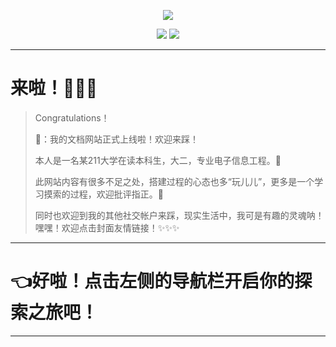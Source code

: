 <p align="center">
    <a href="https://space.bilibili.com/20259914" target="_blank">
        <img src="https://happymrli.github.io/2022/02/27/%E5%85%AC%E5%91%8A/QQ%E5%9B%BE%E7%89%8720220227102323.png" width=""/>
    </a>
</p>


<p align="center">
  <a href="https://github.com/happymrli/My-storehouse-of-knowledge" target="_blank"><img src="https://img.shields.io/badge/Github-happymrli-red.svg"></a>
  <a href="https://gitee.com/redamancy785/My-storehouse-of-knowledge.git" target="_blank">
    <img src="https://img.shields.io/badge/Gitee-Redamancy785-green.svg"></a>
  </a>
</p>



---
# **来啦**！🎉🎉🎉







> Congratulations！
>
> 📣：我的文档网站正式上线啦！欢迎来踩！
>
> 本人是一名某211大学在读本科生，大二，专业电子信息工程。📡
>
> 此网站内容有很多不足之处，搭建过程的心态也多“玩儿儿”，更多是一个学习摸索的过程，欢迎批评指正。🥳
>
> 同时也欢迎到我的其他社交帐户来踩，现实生活中，我可是有趣的灵魂呐！嘿嘿！欢迎点击封面友情链接！✨✨✨






---

# **👈好啦！点击左侧的导航栏开启你的探索之旅吧！**

---

